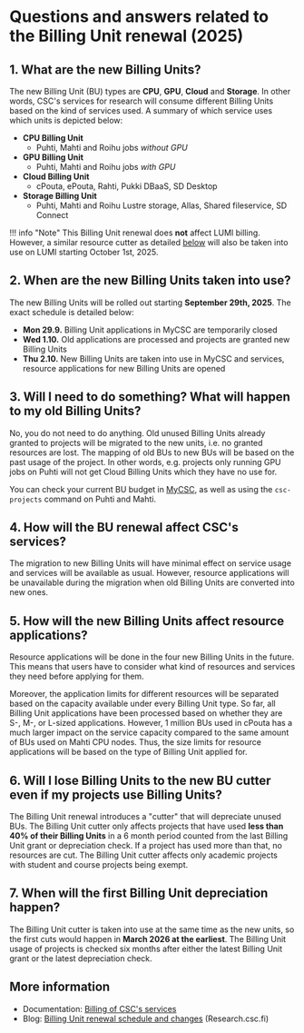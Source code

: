 # Questions and answers related to the Billing Unit renewal (2025)

## 1. What are the new Billing Units?

The new Billing Unit (BU) types are **CPU**, **GPU**, **Cloud** and
**Storage**. In other words, CSC's services for research will consume different
Billing Units based on the kind of services used. A summary of which service
uses which units is depicted below:

* **CPU Billing Unit**
    * Puhti, Mahti and Roihu jobs *without GPU*
* **GPU Billing Unit**
    * Puhti, Mahti and Roihu jobs *with GPU*
* **Cloud Billing Unit**
    * cPouta, ePouta, Rahti, Pukki DBaaS, SD Desktop
* **Storage Billing Unit**
    * Puhti, Mahti and Roihu Lustre storage, Allas, Shared fileservice, SD
      Connect

!!! info "Note"
    This Billing Unit renewal does **not** affect LUMI billing. However, a
    similar resource cutter as detailed [below](#cutter) will also be taken into
    use on LUMI starting October 1st, 2025.

## 2. When are the new Billing Units taken into use?

The new Billing Units will be rolled out starting **September 29th, 2025**. The
exact schedule is detailed below:

* **Mon 29.9.** Billing Unit applications in MyCSC are temporarily closed
* **Wed 1.10.** Old applications are processed and projects are granted new
  Billing Units
* **Thu 2.10.** New Billing Units are taken into use in MyCSC and services,
  resource applications for new Billing Units are opened

## 3. Will I need to do something? What will happen to my old Billing Units?

No, you do not need to do anything. Old unused Billing Units already granted to
projects will be migrated to the new units, i.e. no granted resources are lost.
The mapping of old BUs to new BUs will be based on the past usage of the
project. In other words, e.g. projects only running GPU jobs on Puhti will not
get Cloud Billing Units which they have no use for.

You can check your current BU budget in [MyCSC](https://my.csc.fi), as well as
using the `csc-projects` command on Puhti and Mahti.

## 4. How will the BU renewal affect CSC's services?

The migration to new Billing Units will have minimal effect on service usage
and services will be available as usual. However, resource applications will be
unavailable during the migration when old Billing Units are converted into new
ones.

## 5. How will the new Billing Units affect resource applications?

Resource applications will be done in the four new Billing Units in the future.
This means that users have to consider what kind of resources and services they
need before applying for them.

Moreover, the application limits for different resources will be separated
based on the capacity available under every Billing Unit type. So far, all
Billing Unit applications have been processed based on whether they are S-, M-,
or L-sized applications. However, 1 million BUs used in cPouta has a much
larger impact on the service capacity compared to the same amount of BUs used
on Mahti CPU nodes. Thus, the size limits for resource applications will be
based on the type of Billing Unit applied for.

## 6. Will I lose Billing Units to the new BU cutter even if my projects use Billing Units? <a id="cutter"></a>

The Billing Unit renewal introduces a "cutter" that will depreciate unused BUs.
The Billing Unit cutter only affects projects that have used **less than 40% of their
Billing Units** in a 6 month period counted from the last Billing Unit grant
or depreciation check. If a project has used more than that, no resources are
cut. The Billing Unit cutter affects only academic projects with student and
course projects being exempt.

## 7. When will the first Billing Unit depreciation happen?

The Billing Unit cutter is taken into use at the same time as the new units, so
the first cuts would happen in **March 2026 at the earliest**. The Billing Unit
usage of projects is checked six months after either the latest Billing Unit
grant or the latest depreciation check.

## More information

* Documentation: [Billing of CSC's services](../../accounts/billing.md)
* Blog: [Billing Unit renewal schedule and changes](https://research.csc.fi/2025/06/02/billing-unit-renewal-schedule-and-changes/) (Research.csc.fi)
